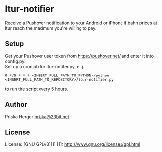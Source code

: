 ltur-notifier
================

Receive a Pushover notification to your Android or iPhone 
if bahn prices at ltur reach the maximum you're willing to pay.

Setup
-------

Get your Pushover user token from https://pushover.net/ and enter it into config.py.  
Set up a cronjob for ltur-notifer.py, e.g. 
    
    0 */5 * * * <INSERT_FULL_PATH_TO_PYTHON>/python <INSERT_FULL_PATH_TO_REPOSITORY>/ltur-notifier.py

to run the script every 5 hours.

Author
-------
Priska Herger <priska@23bit.net>  

License
-------
License: [GNU GPLv3][1]
[1]: http://www.gnu.org/licenses/gpl.html
